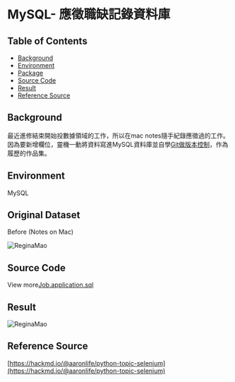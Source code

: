 # MySQL- 應徵職缺記錄資料庫

## Table of Contents

- [Background](#background)
- [Environment](#environment)
- [Package](#package)
- [Source Code](#source-code)
- [Result](#result)
- [Reference Source](#reference-source)

## Background
   最近進修結束開始投數據領域的工作，所以在mac notes隨手紀錄應徵過的工作。
因為要新增欄位，靈機一動將資料寫進MySQL資料庫並自學[Git做版本控制](https://github.com/reginamao/git)，作為履歷的作品集。

## Environment
MySQL

## Original Dataset
Before (Notes on Mac)

![ReginaMao](https://imgur.com/1743swr.png "jobs")

## Source Code
View more[Job.application.sql](https://github.com/reginamao/jobs.application-mysql/blob/main/Jobs.application.sql)

## Result
![ReginaMao](https://imgur.com/v8il9Cs.gif)

## Reference Source
[https://hackmd.io/@aaronlife/python-topic-selenium](https://hackmd.io/@aaronlife/python-topic-selenium)
